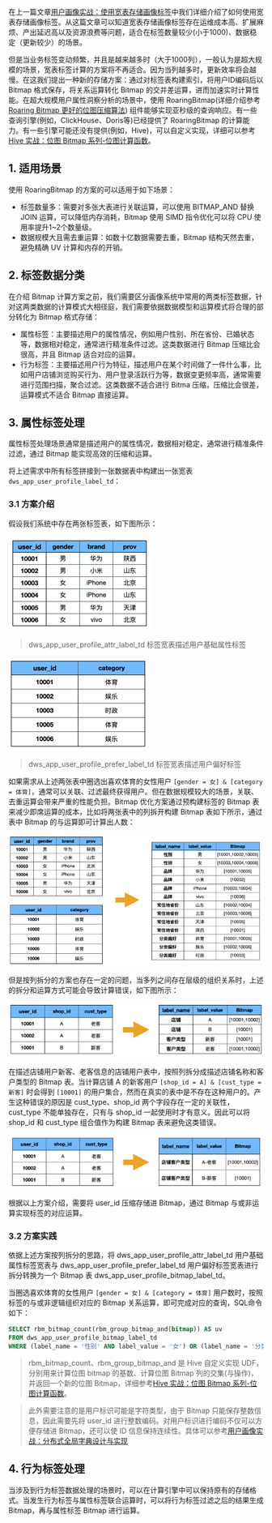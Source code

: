 在上一篇文章[用户画像实战：使用宽表存储画像标签](https://smartsi.blog.csdn.net/article/details/140087260)中我们详细介绍了如何使用宽表存储画像标签。从这篇文章可以知道宽表存储画像标签存在运维成本高、扩展麻烦、产出延迟高以及资源浪费等问题，适合在标签数量较少(小于1000)、数据稳定（更新较少）的场景。

但是当业务标签变动频繁，并且是越来越多时（大于1000列），一般认为是超大规模的场景，宽表标签计算的方案将不再适合。因为当列越多时，更新效率将会越慢。在这我们提出一种新的存储方案：通过对标签表构建索引，将用户ID编码后以 Bitmap 格式保存，将关系运算转化 Bitmap 的交并差运算，进而加速实时计算性能。在超大规模用户属性洞察分析的场景中，使用 RoaringBitmap(详细介绍参考[Roaring Bitmap 更好的位图压缩算法](https://smartsi.blog.csdn.net/article/details/127833352)) 组件能够实现亚秒级的查询响应。有一些查询引擎(例如，ClickHouse、Doris等)已经提供了 RoaringBitmap 的计算能力。有一些引擎可能还没有提供(例如，Hive)，可以自定义实现，详细可以参考[Hive 实战：位图 Bitmap 系列-位图计算函数](https://smartsi.blog.csdn.net/article/details/139701146)。

## 1. 适用场景

使用 RoaringBitmap 的方案的可以适用于如下场景：
- 标签数量多：需要对多张大表进行关联运算，可以使用 BITMAP_AND 替换 JOIN 运算，可以降低内存消耗，Bitmap 使用 SIMD 指令优化可以将 CPU 使用率提升1~2个数量级。
- 数据规模大且需去重运算：如数十亿数据需要去重，Bitmap 结构天然去重，避免精确 UV 计算和内存的开销。

## 2. 标签数据分类

在介绍 Bitmap 计算方案之前，我们需要区分画像系统中常用的两类标签数据，针对这两类数据的计算模式大相径庭，我们需要依据数据模型和运算模式将合理的部分转化为 Bitmap 格式存储：
- 属性标签：主要描述用户的属性情况，例如用户性别、所在省份、已婚状态等，数据相对稳定，通常进行精准条件过滤。这类数据进行 Bitmap 压缩比会很高，并且 Bitmap 适合对应的运算。
- 行为标签：主要描述用户行为特征，描述用户在某个时间做了一件什么事，比如用户店铺浏览购买行为、用户登录活跃行为等，数据变更频率高，通常需要进行范围扫描，聚合过滤。这类数据不适合进行 Bitma 压缩，压缩比会很差，运算模式不适合 Bitmap 直接运算。

## 3. 属性标签处理

属性标签处理场景通常是描述用户的属性情况，数据相对稳定，通常进行精准条件过滤，通过 Bitmap 能实现高效的压缩和运算。

将上述需求中所有标签拼接到一张数据表中构建出一张宽表 `dws_app_user_profile_label_td`：

### 3.1 方案介绍

假设我们系统中存在两张标签表，如下图所示：

![](img_user_profile_label_bitmap_table_1.png)

> dws_app_user_profile_attr_label_td 标签宽表描述用户基础属性标签

![](img_user_profile_label_bitmap_table_2.png)

> dws_app_user_profile_prefer_label_td 标签宽表描述用户偏好标签

如果需求从上述两张表中圈选出喜欢体育的女性用户 `[gender = 女] & [category = 体育]`，通常可以关联、过滤最终获得用户。但在数据规模较大的场景，关联、去重运算会带来严重的性能负担。Bitmap 优化方案通过预构建标签的 Bitmap 表来减少即席运算的成本，比如将两张表中的列拆开构建 Bitmap 表如下所示，通过表中 Bitmap 的与运算即可计算出人数：

![](img_user_profile_label_bitmap_table_3.png)

但是按列拆分的方案也存在一定的问题，当多列之间存在层级的组织关系时，上述的拆分和运算方式可能会导致计算错误，如下图所示：

![](img_user_profile_label_bitmap_table_4.png)

在描述店铺用户新客、老客信息的店铺用户表中，按照列拆分成描述店铺名称和客户类型的 Bitmap 表。当计算店铺 A 的新客用户 `[shop_id = A] & [cust_type = 新客]` 时会得到 `[10001]` 的用户集合，然而在真实的表中是不存在这种用户的。产生这种错误的原因是 cust_type、shop_id 两个字段存在一定的关联性，cust_type 不能单独存在，只有与 shop_id 一起使用时才有意义。因此可以将 shop_id 和 cust_type 组合值作为构建 Bitmap 表来避免这类错误。

![](img_user_profile_label_bitmap_table_5.png)

根据以上方案介绍，需要将 user_id 压缩存储进 Bitmap，通过 Bitmap 与或非运算实现标签的对应运算。

### 3.2 方案实践

依据上述方案按列拆分的思路，将 dws_app_user_profile_attr_label_td 用户基础属性标签宽表与 dws_app_user_profile_prefer_label_td 用户偏好标签宽表进行拆分转换为一个 Bitmap 表 dws_app_user_profile_bitmap_label_td。

当圈选喜欢体育的女性用户 `[gender = 女] & [category = 体育]` 用户数时，按照标签的与或非逻辑组织对应的 Bitmap 关系运算，即可完成对应的查询，SQL命令如下：
```sql
SELECT rbm_bitmap_count(rbm_group_bitmap_and(bitmap)) AS uv
FROM dws_app_user_profile_bitmap_label_td
WHERE (label_name = '性别' AND label_value = '女') OR (label_name = '分类偏好' AND label_value = '体育')
```
> rbm_bitmap_count、rbm_group_bitmap_and 是 Hive 自定义实现 UDF，分别用来计算位图 bitmap 的基数、计算位图 Bitmap 列的交集(与操作)，并返回一个新的位图 Bitmap，详细参考[Hive 实战：位图 Bitmap 系列-位图计算函数](https://smartsi.blog.csdn.net/article/details/139701146)。

> 此外需要注意的是用户标识可能是字符类型，由于 Bitmap 只能保存整数信息，因此需要先将 user_id 进行整数编码。对用户标识进行编码不仅可以方便存储进 Bitmap，还可以使 ID 信息保持连续性。具体可以参考[用户画像实战：分布式全局字典设计与实现](https://smartsi.blog.csdn.net/article/details/140573151)

## 4. 行为标签处理

当涉及到行为标签数据处理的场景时，可以在计算引擎中可以保持原有的存储格式。当发生行为标签与属性标签联合运算时，可以将行为标签过滤之后的结果生成 Bitmap，再与属性标签 Bitmap 进行运算。
